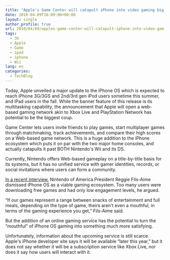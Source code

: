 ```yaml
---
title: "Apple's Game Center will catapult iPhone into video gaming big leagues"
date: 2010-04-09T16:09:00+00:00
layout: single
author_profile: true
url: 2010/04/09/apples-game-center-will-catapult-iphone-into-video-gaming-big-leagues/
tags:
  - 3G
  - Apple
  - Game
  - ipad
  - iphone
  - Wii
lang: en
categories: 
  - TechBlog
---
```

Today, Apple unveiled a major update to the iPhone OS which is expected to reach iPhone 3G/3GS and 2nd/3rd gen iPod users sometime this summer, and iPad users in the fall. While the banner feature of this release is its multitasking capability, the announcement that Apple will open a web-based gaming network akin to Xbox Live and PlayStation Network has potential to be the biggest coup.

Game Center lets users invite friends to play games, start multiplayer games through matchmaking, track achievements, and compare their high scores on a Web-based game network. This is a huge addition to the iPhone ecosystem which puts it on par with the two major home consoles, and actually catapults it past BOTH Nintendo's Wii and its DS.

Currently, Nintendo offers Web-based gameplay on a title-by-title basis for its systems, but it has no unified service with gamer identities, records, or social invitations where users can form a community.

[In a recent interview](http://kotaku.com/5509655/nintendo-doesnt-shouldnt-fear-the-ipad), Nintendo of America President Reggie Fils-Aime dismissed iPhone OS as a viable gaming ecosystem. Too many users were downloading free games and had only low engagement levels, he argued.

“If our games represent a range between snacks of entertainment and full meals, depending on the type of game, theirs aren't even a mouthful, in terms of the gaming experience you get,” Fils-Aime said.

But the addition of an online gaming service has the potential to turn the “mouthful” of iPhone OS gaming into something much more satisfying.

Unfortunately, information about the upcoming service is still scarce. Apple's iPhone developer site says it will be available “later this year,” but it does not say whether it will be a subscription service like Xbox Live, nor does it say how users will interact with it.